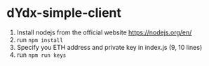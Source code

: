 # dYdx-simple-client

1. Install nodejs from the official website https://nodejs.org/en/
2. run `npm install`
3. Specify you ETH address and private key in index.js (9, 10 lines)
4. run `npm run keys`
